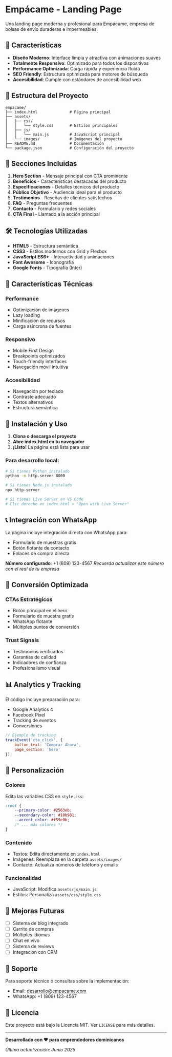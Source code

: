 # Empácame - Landing Page

Una landing page moderna y profesional para Empácame, empresa de bolsas de envío duraderas e impermeables.

## 🚀 Características

- **Diseño Moderno**: Interface limpia y atractiva con animaciones suaves
- **Totalmente Responsivo**: Optimizado para todos los dispositivos
- **Performance Optimizada**: Carga rápida y experiencia fluida
- **SEO Friendly**: Estructura optimizada para motores de búsqueda
- **Accesibilidad**: Cumple con estándares de accesibilidad web

## 📁 Estructura del Proyecto

```
empacame/
├── index.html              # Página principal
├── assets/
│   ├── css/
│   │   └── style.css       # Estilos principales
│   ├── js/
│   │   └── main.js         # JavaScript principal
│   └── images/             # Imágenes del proyecto
├── README.md               # Documentación
└── package.json            # Configuración del proyecto
```

## 🎨 Secciones Incluidas

1. **Hero Section** - Mensaje principal con CTA prominente
2. **Beneficios** - Características destacadas del producto
3. **Especificaciones** - Detalles técnicos del producto
4. **Público Objetivo** - Audiencia ideal para el producto
5. **Testimonios** - Reseñas de clientes satisfechos
6. **FAQ** - Preguntas frecuentes
7. **Contacto** - Formulario y redes sociales
8. **CTA Final** - Llamado a la acción principal

## 🛠️ Tecnologías Utilizadas

- **HTML5** - Estructura semántica
- **CSS3** - Estilos modernos con Grid y Flexbox
- **JavaScript ES6+** - Interactividad y animaciones
- **Font Awesome** - Iconografía
- **Google Fonts** - Tipografía (Inter)

## 📱 Características Técnicas

### Performance
- Optimización de imágenes
- Lazy loading
- Minificación de recursos
- Carga asíncrona de fuentes

### Responsivo
- Mobile First Design
- Breakpoints optimizados
- Touch-friendly interfaces
- Navegación móvil intuitiva

### Accesibilidad
- Navegación por teclado
- Contraste adecuado
- Textos alternativos
- Estructura semántica

## 🚀 Instalación y Uso

1. **Clona o descarga el proyecto**
2. **Abre index.html en tu navegador**
3. **¡Listo!** La página está lista para usar

### Para desarrollo local:

```bash
# Si tienes Python instalado
python -m http.server 8000

# Si tienes Node.js instalado
npx http-server

# Si tienes Live Server en VS Code
# Clic derecho en index.html > "Open with Live Server"
```

## 📞 Integración con WhatsApp

La página incluye integración directa con WhatsApp para:
- Formulario de muestras gratis
- Botón flotante de contacto
- Enlaces de compra directa

**Número configurado**: +1 (809) 123-4567
*Recuerda actualizar este número con el real de tu empresa*

## 🎯 Conversión Optimizada

### CTAs Estratégicos
- Botón principal en el hero
- Formulario de muestra gratis
- WhatsApp flotante
- Múltiples puntos de conversión

### Trust Signals
- Testimonios verificados
- Garantías de calidad
- Indicadores de confianza
- Profesionalismo visual

## 📊 Analytics y Tracking

El código incluye preparación para:
- Google Analytics 4
- Facebook Pixel
- Tracking de eventos
- Conversiones

```javascript
// Ejemplo de tracking
trackEvent('cta_click', {
    button_text: 'Comprar Ahora',
    page_section: 'hero'
});
```

## 🔧 Personalización

### Colores
Edita las variables CSS en `style.css`:

```css
:root {
    --primary-color: #2563eb;
    --secondary-color: #10b981;
    --accent-color: #f59e0b;
    /* ... más colores */
}
```

### Contenido
- Textos: Edita directamente en `index.html`
- Imágenes: Reemplaza en la carpeta `assets/images/`
- Contacto: Actualiza números de teléfono y emails

### Funcionalidad
- JavaScript: Modifica `assets/js/main.js`
- Estilos: Personaliza `assets/css/style.css`

## 🌟 Mejoras Futuras

- [ ] Sistema de blog integrado
- [ ] Carrito de compras
- [ ] Múltiples idiomas
- [ ] Chat en vivo
- [ ] Sistema de reviews
- [ ] Integración con CRM

## 📧 Soporte

Para soporte técnico o consultas sobre la implementación:
- Email: desarrollo@empacame.com
- WhatsApp: +1 (809) 123-4567

## 📄 Licencia

Este proyecto está bajo la Licencia MIT. Ver `LICENSE` para más detalles.

---

**Desarrollado con ❤️ para emprendedores dominicanos**

*Última actualización: Junio 2025*
